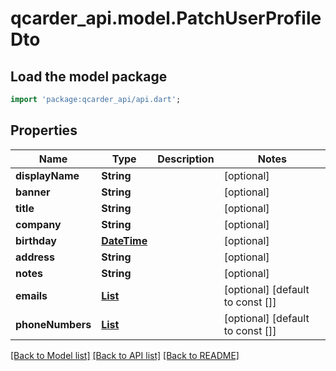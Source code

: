 # qcarder_api.model.PatchUserProfileDto

## Load the model package
```dart
import 'package:qcarder_api/api.dart';
```

## Properties
Name | Type | Description | Notes
------------ | ------------- | ------------- | -------------
**displayName** | **String** |  | [optional] 
**banner** | **String** |  | [optional] 
**title** | **String** |  | [optional] 
**company** | **String** |  | [optional] 
**birthday** | [**DateTime**](DateTime.md) |  | [optional] 
**address** | **String** |  | [optional] 
**notes** | **String** |  | [optional] 
**emails** | [**List<Email>**](Email.md) |  | [optional] [default to const []]
**phoneNumbers** | [**List<PhoneNumber>**](PhoneNumber.md) |  | [optional] [default to const []]

[[Back to Model list]](../README.md#documentation-for-models) [[Back to API list]](../README.md#documentation-for-api-endpoints) [[Back to README]](../README.md)


